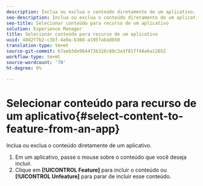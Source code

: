 ```yaml
---
description: Inclua ou exclua o conteúdo diretamente de um aplicativo.
seo-description: Inclua ou exclua o conteúdo diretamente de um aplicativo.
seo-title: Selecionar conteúdo para recurso de um aplicativo
solution: Experience Manager
title: Selecionar conteúdo para recurso de um aplicativo
uuid: 48d2f7b2-c3bf-4a9a-b368-a195fabadb50
translation-type: tm+mt
source-git-commit: 67aeb3de964473b326c88c3a3f81ff48a6a12652
workflow-type: tm+mt
source-wordcount: '70'
ht-degree: 0%

---
```



# Selecionar conteúdo para recurso de um aplicativo{#select-content-to-feature-from-an-app}

Inclua ou exclua o conteúdo diretamente de um aplicativo.

1. Em um aplicativo, passe o mouse sobre o conteúdo que você deseja incluir.
1. Clique em **[!UICONTROL Feature]** para incluir o conteúdo ou **[!UICONTROL Unfeature]** para parar de incluir esse conteúdo.
